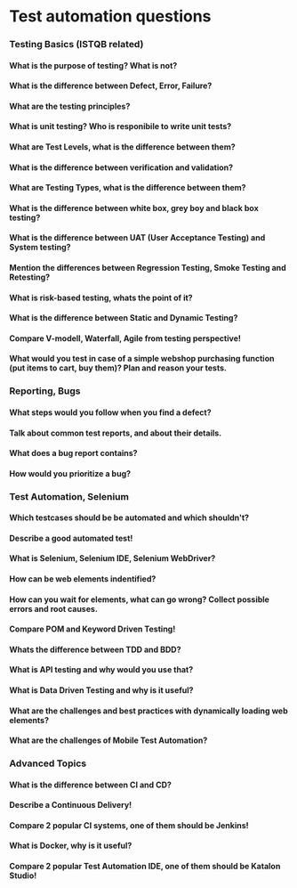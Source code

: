 # Test automation questions

### Testing Basics (ISTQB related)

#### What is the purpose of testing? What is not?
#### What is the difference between Defect, Error, Failure?
#### What are the testing principles?
#### What is unit testing? Who is responibile to write unit tests?
#### What are Test Levels, what is the difference between them?
#### What is the difference between verification and validation?
#### What are Testing Types, what is the difference between them?
#### What is the difference between white box, grey boy and black box testing?
#### What is the difference between UAT (User Acceptance Testing) and System testing?
#### Mention the differences between Regression Testing, Smoke Testing and Retesting?
#### What is risk-based testing, whats the point of it?
#### What is the difference between Static and Dynamic Testing?
#### Compare V-modell, Waterfall, Agile from testing perspective!
#### What would you test in case of a simple webshop purchasing function (put items to cart, buy them)? Plan and reason your tests.

### Reporting, Bugs

#### What steps would you follow when you find a defect?
#### Talk about common test reports, and about their details.
#### What does a bug report contains?
#### How would you prioritize a bug?

### Test Automation, Selenium

#### Which testcases should be be automated and which shouldn't?
#### Describe a good automated test!
#### What is Selenium, Selenium IDE, Selenium WebDriver?
#### How can be web elements indentified?
#### How can you wait for elements, what can go wrong? Collect possible errors and root causes.
#### Compare POM and Keyword Driven Testing!
#### Whats the difference between TDD and BDD?
#### What is API testing and why would you use that?
#### What is Data Driven Testing and why is it useful?
#### What are the challenges and best practices with dynamically loading web elements?
#### What are the challenges of Mobile Test Automation?

### Advanced Topics

#### What is the difference between CI and CD?
#### Describe a Continuous Delivery!
#### Compare 2 popular CI systems, one of them should be Jenkins!
#### What is Docker, why is it useful?
#### Compare 2 popular Test Automation IDE, one of them should be Katalon Studio!